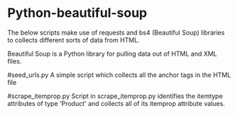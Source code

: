 # Python-beautiful-soup 

The below scripts make use of requests and bs4 (Beautiful Soup) libraries to collects different sorts of data from HTML.

Beautiful Soup is a Python library for pulling data out of HTML and XML files.

#seed_urls.py
A simple script which collects all the anchor tags in the HTML file

#scrape_itemprop.py
Script in scrape_itemprop.py identifies the itemtype attributes of type 'Product' and collects all of its itemprop attribute values.
